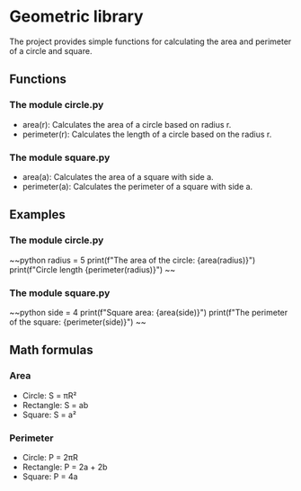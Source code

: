 # Geometric library
The project provides simple functions for calculating the area and perimeter of a circle and square.

## Functions
### The module circle.py
- area(r): Calculates the area of a circle based on radius r.
- perimeter(r): Calculates the length of a circle based on the radius r.

### The module square.py
- area(a): Calculates the area of a square with side a.
- perimeter(a): Calculates the perimeter of a square with side a.

## Examples
### The module circle.py
~~python
 radius = 5
 print(f"The area of the circle: {area(radius)}")
 print(f"Circle length {perimeter(radius)}")
~~
### The module square.py
~~python
 side = 4
 print(f"Square area: {area(side)}")
 print(f"The perimeter of the square: {perimeter(side)}")
~~

## Math formulas
### Area
- Circle: S = πR²
- Rectangle: S = ab
- Square: S = a²

### Perimeter
- Circle: P = 2πR
- Rectangle: P = 2a + 2b
- Square: P = 4a
